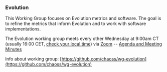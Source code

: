 ### Evolution

This Working Group focuses on Evolution metrics and software. The goal is to refine the metrics that inform Evolution and to work with software implementations.

The Evolution working group meets every other Wednesday at 9:00am CT (usually 16:00 CET, [check your local time](http://arewemeetingyet.com/Chicago/2019-10-10/10:00/b/CHAOSS%20Evolution%20WG)) via [Zoom](https://unomaha.zoom.us/j/720431288) -- [Agenda and Meeting Minutes](https://docs.google.com/document/d/1fgMT5onwvNQE6b4gPWE7oSPHRvb9q1z6XEbD51EtCFg/edit)

Info about working group: [https://github.com/chaoss/wg-evolution](https://github.com/chaoss/wg-evolution)
